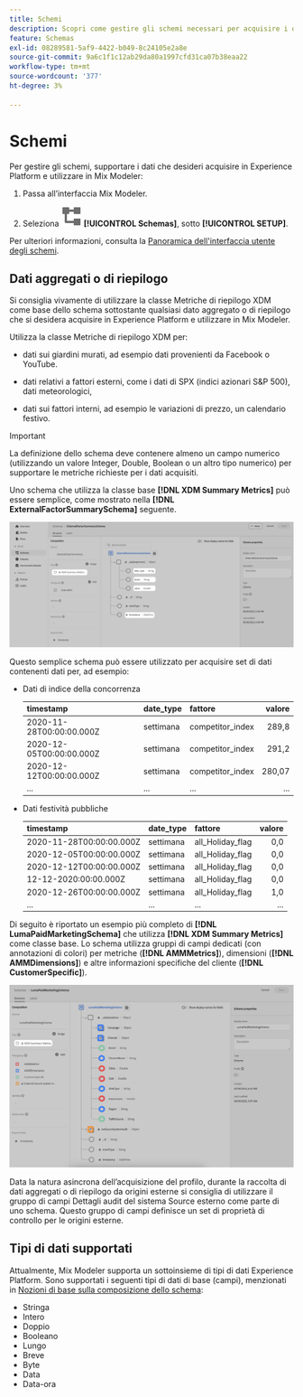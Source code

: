 ```yaml
---
title: Schemi
description: Scopri come gestire gli schemi necessari per acquisire i dati in Mix Modeler.
feature: Schemas
exl-id: 08289581-5af9-4422-b049-8c24105e2a8e
source-git-commit: 9a6c1f1c12ab29da80a1997cfd31ca07b38eaa22
workflow-type: tm+mt
source-wordcount: '377'
ht-degree: 3%

---
```


# Schemi

Per gestire gli schemi, supportare i dati che desideri acquisire in Experience Platform e utilizzare in Mix Modeler:

1. Passa all’interfaccia Mix Modeler.

1. Seleziona ![Schemi](/help/assets/icons/Schemas.svg) **[!UICONTROL Schemas]**, sotto **[!UICONTROL SETUP]**.

Per ulteriori informazioni, consulta la [Panoramica dell&#39;interfaccia utente degli schemi](https://experienceleague.adobe.com/docs/experience-platform/xdm/ui/overview.html?lang=en).

## Dati aggregati o di riepilogo

Si consiglia vivamente di utilizzare la classe Metriche di riepilogo XDM come base dello schema sottostante qualsiasi dato aggregato o di riepilogo che si desidera acquisire in Experience Platform e utilizzare in Mix Modeler.

Utilizza la classe Metriche di riepilogo XDM per:

- dati sui giardini murati, ad esempio dati provenienti da Facebook o YouTube.

- dati relativi a fattori esterni, come i dati di SPX (indici azionari S&amp;P 500), dati meteorologici,

- dati sui fattori interni, ad esempio le variazioni di prezzo, un calendario festivo.

>[!IMPORTANT]
>
>La definizione dello schema deve contenere almeno un campo numerico (utilizzando un valore Integer, Double, Boolean o un altro tipo numerico) per supportare le metriche richieste per i dati acquisiti.

Uno schema che utilizza la classe base **[!DNL XDM Summary Metrics]** può essere semplice, come mostrato nella **[!DNL ExternalFactorSummarySchema]** seguente.

![Schema Fattori Esterni](/help/assets/external-factors-schema.png)

Questo semplice schema può essere utilizzato per acquisire set di dati contenenti dati per, ad esempio:

- Dati di indice della concorrenza

  | timestamp | date_type | fattore | valore |
  |---|---|---|--:|
  | 2020-11-28T00:00:00.000Z | settimana | competitor_index | 289,8 |
  | 2020-12-05T00:00:00.000Z | settimana | competitor_index | 291,2 |
  | 2020-12-12T00:00:00.000Z | settimana | competitor_index | 280,07 |
  | ... | ... | ... | ... |

- Dati festività pubbliche

  | timestamp | date_type | fattore | valore |
  |---|---|---|--:|
  | 2020-11-28T00:00:00.000Z | settimana | all_Holiday_flag | 0,0 |
  | 2020-12-05T00:00:00.000Z | settimana | all_Holiday_flag | 0,0 |
  | 2020-12-12T00:00:00.000Z | settimana | all_Holiday_flag | 0,0 |
  | 12-12-2020:00:00.000Z | settimana | all_Holiday_flag | 0,0 |
  | 2020-12-26T00:00:00.000Z | settimana | all_Holiday_flag | 1,0 |
  | ... | ... | ... | ... |


Di seguito è riportato un esempio più completo di **[!DNL LumaPaidMarketingSchema]** che utilizza **[!DNL XDM Summary Metrics]** come classe base. Lo schema utilizza gruppi di campi dedicati (con annotazioni di colori) per metriche (**[!DNL AMMMetrics]**), dimensioni (**[!DNL AMMDimensions]**) e altre informazioni specifiche del cliente (**[!DNL CustomerSpecific]**).

![Schema di riepilogo](/help/assets/summary-schema.png)

Data la natura asincrona dell’acquisizione del profilo, durante la raccolta di dati aggregati o di riepilogo da origini esterne si consiglia di utilizzare il gruppo di campi Dettagli audit del sistema Source esterno come parte di uno schema. Questo gruppo di campi definisce un set di proprietà di controllo per le origini esterne.


## Tipi di dati supportati

Attualmente, Mix Modeler supporta un sottoinsieme di tipi di dati Experience Platform. Sono supportati i seguenti tipi di dati di base (campi), menzionati in [Nozioni di base sulla composizione dello schema](https://experienceleague.adobe.com/docs/experience-platform/xdm/schema/composition.html?lang=en#data-type):

- Stringa
- Intero
- Doppio
- Booleano
- Lungo
- Breve
- Byte
- Data
- Data-ora
